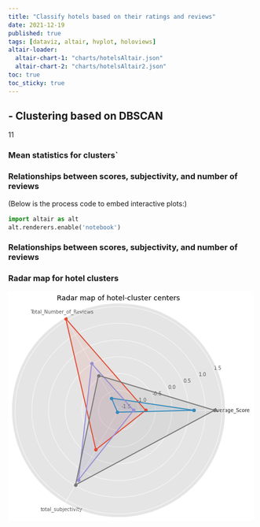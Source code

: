 ```yaml
---
title: "Classify hotels based on their ratings and reviews"
date: 2021-12-19
published: true
tags: [dataviz, altair, hvplot, holoviews]
altair-loader:
  altair-chart-1: "charts/hotelsAltair.json"
  altair-chart-2: "charts/hotelsAltair2.json"
toc: true
toc_sticky: true
---
```


## - Clustering based on DBSCAN
11
### Mean statistics for clusters`

### Relationships between scores, subjectivity, and number of reviews
(Below is the process code to embed interactive plots:)
```python
import altair as alt
alt.renderers.enable('notebook')
```

<div id="altair-chart-1"></div>



### Relationships between scores, subjectivity, and number of reviews

<div id="altair-chart-2"></div>

### **Radar map for hotel clusters**

![](https://github.com/keeea/Hotel_Review_Analysis/blob/main/assets/images/hotel.png?raw=true)
